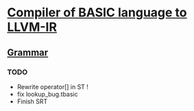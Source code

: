 # [Compiler of BASIC language to LLVM-IR](https://github.com/VladBermishev/BMSTU_Compilers_Coursework/blob/master/doc/Report.pdf)
## [Grammar](https://github.com/VladBermishev/BMSTU_Compilers_Coursework/blob/master/doc/grammar.bnf)

### TODO
- Rewrite operator[] in ST !
- fix lookup_bug.tbasic
- Finish SRT
